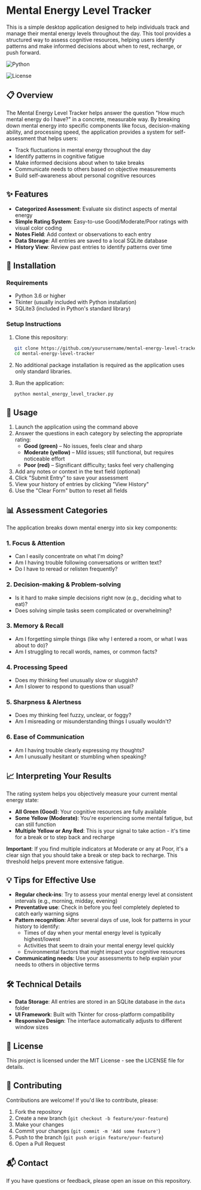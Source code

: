 # Mental Energy Level Tracker

This is a simple desktop application designed to help individuals track and manage their mental energy levels throughout the day. This tool provides a structured way to assess cognitive resources, helping users identify patterns and make informed decisions about when to rest, recharge, or push forward.

![Python](https://img.shields.io/badge/python-3.6+-blue.svg)

![License](https://img.shields.io/badge/license-MIT-green.svg)

## 📋 Overview

The Mental Energy Level Tracker helps answer the question "How much mental energy do I have?" in a concrete, measurable way. By breaking down mental energy into specific components like focus, decision-making ability, and processing speed, the application provides a system for self-assessment that helps users:

* Track fluctuations in mental energy throughout the day
* Identify patterns in cognitive fatigue
* Make informed decisions about when to take breaks
* Communicate needs to others based on objective measurements
* Build self-awareness about personal cognitive resources

## ✨ Features

* **Categorized Assessment**: Evaluate six distinct aspects of mental energy
* **Simple Rating System**: Easy-to-use Good/Moderate/Poor ratings with visual color coding
* **Notes Field**: Add context or observations to each entry
* **Data Storage**: All entries are saved to a local SQLite database
* **History View**: Review past entries to identify patterns over time

## 🔧 Installation

### Requirements

* Python 3.6 or higher
* Tkinter (usually included with Python installation)
* SQLite3 (included in Python's standard library)

### Setup Instructions

1. Clone this repository:

```bash
   git clone https://github.com/yourusername/mental-energy-level-tracker.git
   cd mental-energy-level-tracker
```

2. No additional package installation is required as the application uses only standard libraries.

3. Run the application:
   

```
   python mental_energy_level_tracker.py
```

## 🚀 Usage

1. Launch the application using the command above
2. Answer the questions in each category by selecting the appropriate rating:
   - **Good (green)** – No issues, feels clear and sharp
   - **Moderate (yellow)** – Mild issues; still functional, but requires noticeable effort
   - **Poor (red)** – Significant difficulty; tasks feel very challenging
3. Add any notes or context in the text field (optional)
4. Click "Submit Entry" to save your assessment
5. View your history of entries by clicking "View History"
6. Use the "Clear Form" button to reset all fields

## 📊 Assessment Categories

The application breaks down mental energy into six key components:

### **1. Focus & Attention**

* Can I easily concentrate on what I'm doing?
* Am I having trouble following conversations or written text?
* Do I have to reread or relisten frequently?

### **2. Decision-making & Problem-solving**

* Is it hard to make simple decisions right now (e.g., deciding what to eat)?
* Does solving simple tasks seem complicated or overwhelming?

### **3. Memory & Recall**

* Am I forgetting simple things (like why I entered a room, or what I was about to do)?
* Am I struggling to recall words, names, or common facts?

### **4. Processing Speed**

* Does my thinking feel unusually slow or sluggish?
* Am I slower to respond to questions than usual?

### **5. Sharpness & Alertness**

* Does my thinking feel fuzzy, unclear, or foggy?
* Am I misreading or misunderstanding things I usually wouldn't?

### **6. Ease of Communication**

* Am I having trouble clearly expressing my thoughts?
* Am I unusually hesitant or stumbling when speaking?

## 📈 Interpreting Your Results

The rating system helps you objectively measure your current mental energy state:

* **All Green (Good)**: Your cognitive resources are fully available
* **Some Yellow (Moderate)**: You're experiencing some mental fatigue, but can still function
* **Multiple Yellow or Any Red**: This is your signal to take action - it's time for a break or to step back and recharge

**Important**: If you find multiple indicators at Moderate or any at Poor, it's a clear sign that you should take a break or step back to recharge. This threshold helps prevent more extensive fatigue.

## 💡 Tips for Effective Use

* **Regular check-ins**: Try to assess your mental energy level at consistent intervals (e.g., morning, midday, evening)
* **Preventative use**: Check in before you feel completely depleted to catch early warning signs
* **Pattern recognition**: After several days of use, look for patterns in your history to identify:
  + Times of day when your mental energy level is typically highest/lowest
  + Activities that seem to drain your mental energy level quickly
  + Environmental factors that might impact your cognitive resources
* **Communicating needs**: Use your assessments to help explain your needs to others in objective terms

## 🛠️ Technical Details

* **Data Storage**: All entries are stored in an SQLite database in the `data` folder
* **UI Framework**: Built with Tkinter for cross-platform compatibility
* **Responsive Design**: The interface automatically adjusts to different window sizes

## 📝 License

This project is licensed under the MIT License - see the LICENSE file for details.

## 🤝 Contributing

Contributions are welcome! If you'd like to contribute, please:

1. Fork the repository
2. Create a new branch (`git checkout -b feature/your-feature`)
3. Make your changes
4. Commit your changes (`git commit -m 'Add some feature'`)
5. Push to the branch (`git push origin feature/your-feature`)
6. Open a Pull Request

## 📬 Contact

If you have questions or feedback, please open an issue on this repository.
